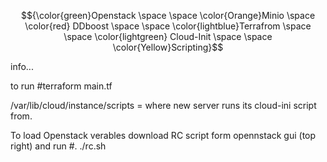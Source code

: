 


$${\color{green}Openstack \space \space \color{Orange}Minio \space \color{red} DDboost \space \space \color{lightblue}Terrafrom \space \space \color{lightgreen} Cloud-Init \space \space \color{Yellow}Scripting}$$	



info...

to run #terraform main.tf

/var/lib/cloud/instance/scripts  = where new server runs its cloud-ini script from.

To load Openstack verables download RC script form opennstack gui (top right) and run #. ./rc.sh 
